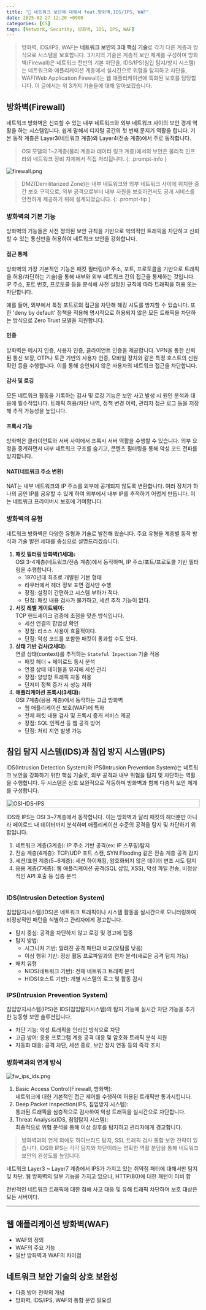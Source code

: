 ```yaml
---
title: "💬 네트워크 보안에 대해서 feat.방화벽,IDS/IPS, WAF"
date: 2025-02-27 12:20 +0900
categories: [CS]
tags: [Network, Security, 방화벽, IDS, IPS, WAF]
---
```


> 방화벽, IDS/IPS, WAF는 **네트워크 보안의 3대 핵심 기술**로 각기 다른 계층과 방식으로 시스템을 보호합니다. 3가지의 기술은 계층적 보안 체계를 구성하며 방화벽(Firewall)은 네트워크 전반의 기본 차단을, IDS/IPS(침입 탐지/방지 시스템)는 네트워크와 애플리케이션 계층에서 실시간으로 위협을 탐지하고 차단을, WAF(Web Application Firewall)는 웹 애플리케이션에 특화된 보호를 담당합니다. 이 글에서는 위 3가지 기술들에 대해 알아보겠습니다.

## 방화벽(Firewall)

네트워크 방화벽은 신뢰할 수 있는 내부 네트워크와 외부 네트워크 사이의 보안 경계 역활을 하는 시스템입니다. 쉽게 말해서 디지털 공간의 첫 번째 문지기 역활을 합니다. 기본 동작 계층은 Layer3(네트워크 계층)와 Layer4(전송 계층)에서 주로 동작합니다. 

> OSI 모델의 1~2계층(물리 계층과 데이터 링크 계층)에서의 보안은 물리적 인프라와 네트워크 장비 자체에서 직접 처리됩니다.
{: .prompt-info }

![firewall.png](https://github.com/Euihyunee/euihyunee.github.io/blob/main/_posts/img/firewall.png?raw=true)

> DMZ(Demilitarized Zone)는 내부 네트워크와 외부 네트워크 사이에 위치한 중간 보호 구역으로, 외부 공격으로부터 내부 자원을 보호하면서도 공개 서비스를 안전하게 제공하기 위해 설계되었습니다. 
{: .prompt-tip }

### 방화벽의 기본 기능

방화벽의 기능들은 사전 정의된 보안 규칙을 기반으로 악의적인 트래픽을 차단하고 신뢰할 수 있는 통신만을 허용하여 네트워크 보안을 강화합니다.

#### 접근 통제

방화벽의 가장 기본적인 기능은 패킷 필터링(IP 주소, 포트, 프로토콜을 기반으로 트래픽을 허용/차단하는 기술)을 통해 내부와 외부 네트워크 간의 접근을 통제하는 것입니다. IP 주소, 포트 번호, 프로토콜 등을 분석해 사전 설정된 규칙에 따라 트래픽을 허용 또는 차단합니다. 

예를 들어, 외부에서 특정 포트로의 접근을 차단해 해킹 시도를 방지할 수 있습니다. 또한 'deny by default' 정책을 적용해 명시적으로 허용되지 않은 모든 트래픽을 차단하는 방식으로 Zero Trust 모델을 지원합니다.

#### 인증 

방화벽은 메시지 인증, 사용자 인증, 클라이언트 인증을 제공합니다. VPN을 통한 신뢰된 통신 보장, OTP나 토큰 기반의 사용자 인증, 모바일 장치와 같은 특정 호스트의 신원 확인 등을 수행합니다. 이를 통해 승인되지 않은 사용자의 네트워크 접근을 차단합니다.

#### 감사 및 로깅

모든 네트워크 활동을 기록하는 감사 및 로깅 기능은 보안 사고 발생 시 원인 분석과 대응에 필수적입니다. 트래픽 허용/차단 내역, 정책 변경 이력, 관리자 접근 로그 등을 저장해 추적 가능성을 높입니다.

#### 프록시 기능

방화벽은 클라이언트와 서버 사이에서 프록시 서버 역활을 수행할 수 있습니다. 외부 요청을 중계하면서 내부 네트워크 구조를 숨기고, 콘텐츠 필터링을 통해 악성 코드 전파를 방지합니다.

#### NAT(네트워크 주소 변환)

NAT는 내부 네트워크의 IP 주소를 외부에 공개되지 않도록 변환합니다. 여러 장치가 하나의 공인 IP를 공유할 수 있게 하여 외부에서 내부 IP를 추적하기 어렵게 만듭니다. 이는 네트워크 프라이버시 보호에 기여합니다.

### 방화벽의 유형

네트워크 방화벽은 다양한 유형과 기술로 발전해 왔습니다. 주요 유형을 계층별 동작 방식과 기술 발전 세대를 중심으로 설명드리겠습니다.

1. **패킷 필터링 방화벽(1세대):**  
OSI 3-4계층(네트워크/전송 계층)에서 동작하며, IP 주소/포트/프로토콜 기반 필터링을 수행합니다.
    - 1970년대 최초로 개발된 기본 형태
    - 라우터에서 헤더 정보 표면 검사만 수행
    - 장점: 설정이 간편하고 시스템 부하가 적다.
    - 단점: 패킷 내용 검사가 불가하고, 세션 추적 기능이 없다.
2. **서킷 레벨 게이트웨이:**  
TCP 핸드셰이크 검증에 초점을 맞춘 방식입니다.
    - 세션 연결의 합법성 확인
    - 장점: 리소스 사용이 효율적이다.
    - 단점: 악성 코드를 포함한 패킷이 통과할 수도 있다.
3. **상태 기반 검사(2세대):**  
연결 상태(context)를 추적하는 `Stateful Inpection` 기술 적용
    - 패킷 헤더 + 페이로드 동시 분석
    - 연결 상태 테이블을 유지해 세션 관리
    - 장점: 양방향 트래픽 자동 허용
    - 단저미 정책 증가 시 성능 저하
4. **애플리케이션 프록시(3세대):**  
OSI 7계층(응용 계층)에서 동작하는 고급 방화벽
    - 웹 애플리케이션 보호(WAF)에 특화
    - 전체 패킷 내용 검사 및 프록시 중개 서비스 제공
    - 장점: SQL 인젝션 등 웹 공격 방어
    - 단점: 처리 지연 발생 가능

## 침입 탐지 시스템(IDS)과 침입 방지 시스템(IPS)

IDS(Intrusion Detection System)와 IPS(Intrusion Prevention System)는 네트워크 보안을 강화하기 위한 핵심 기술로, 외부 공격과 내부 위협을 탐지 및 차단하는 역활을 수행합니다. 두 시스템은 상호 보완적으로 작동하며 방화벽과 함께 다층적 보안 체계를 구성합니다.

<style>
  .img_container_box {
    display: flex;
    flex-wrap: wrap;
  }
  .left-div-example, .right-div-example {
    flex: 1;
    min-width: 300px; /* 최소 너비 설정 */
  }
  .left-div-example img {
    width: 100%;
    height: auto;
  }
  @media (max-width: 768px) {
    .right-div-example {
      flex-basis: 100%;
      order: 2;
    }
  }
</style>

<div class="img_container_box">

  <div class="left-div-example">
    <img src="https://github.com/Euihyunee/euihyunee.github.io/blob/main/_posts/img/OSI-IDS-IPS.png?raw=true" alt="OSI-IDS-IPS">
  </div>

  <div markdown="1" class="right-div-example">

IDS와 IPS는 OSI 3~7계층에서 동작합니다. 이는 방화벽과 달리 패킷의 헤더뿐만 아니라 페이로드 내 데이터까지 분석하며 애플리케이션 수준의 공격을 탐지 및 차단하기 위함입니다.

1. 네트워크 계층(3계층): IP 주소 기반 공격(ex: IP 스푸핑)탐지
2. 전송 계층(4계층): TCP/UDP 포트 스캔, SYN Flooding 같은 전송 계층 공격 감지
3. 세션/표현 계층(5~6계층): 세션 하이재킹, 암호화되지 않은 데이터 변조 시도 탐지
4. 응용 계층(7계층): 웹 애플리케이션 공격(SQL 삽입, XSS), 악성 파일 전송, 비정상적인 API 호출 등 심층 분석

</div>
</div>


### IDS(Intrusion Detection System)

침입탐지시스템(IDS)은 네트워크 트래픽이나 시스템 활동을 실시간으로 모니터링하여 비정상적인 패턴을 식별하고 관리자에게 경고합니다.

- 탐지 중심: 공격을 차단하지 않고 로깅 및 경고에 집중
- 탐지 방법:
    - 시그니처 기반: 알려진 공격 패턴과 비교(오탐률 낮음)
    - 이상 행위 기반: 정상 활동 프로파일과의 편차 분석(새로운 공격 탐지 가능)
- 배치 유형
    - NIDS(네트워크 기반): 전체 네트워크 트래픽 분석
    - HIDS(호스트 기반): 개별 시스템의 로그 및 활동 감시

### IPS(Intrusion Prevention System)

침입방지시스템(IPS)은 IDS(침입탐지시스템)의 탐지 기능에 실시간 차단 기능을 추가한 능동형 보안 솔루션입니다.

- 차단 기능: 악성 트래픽을 인라인 방식으로 차단
- 고급 방어: 응용 프로그램 계층 공격 대응 및 암호화 트래픽 분석 지원
- 자동화 대응: 공격 차단, 세션 종료, 보안 장치 연동 등의 즉각 조치 

### 방화벽과의 연계 방식

![fw_ips_ids.png](https://github.com/Euihyunee/euihyunee.github.io/blob/main/_posts/img/fw_ips_ids.png?raw=true)

1. Basic Access Control(Firewall, 방화벽):  
네트워크에 대한 기본적인 접근 제어를 수행하여 허용된 트래픽만 통과시킵니다.
2. Deep Packet Inspection(IPS, 침입방지 시스템):  
통과된 트래픽을 심층적으로 검사하여 악성 트래픽을 실시간으로 차단합니다.
3. Threat Analysis(IDS, 침입탐지 시스템):  
최종적으로 위협 분석을 통해 이상 징후를 탐지하고 관리자에게 경고합니다.

> 방화벽과의 연계 외에도 하이브리드 탐지, SSL 트래픽 검사 통합 보안 전략이 있습니다. IDS와 IPS는 각각 탐지와 차단이라는 명확한 역활 분담을 통해 네트워크 보안의 완성도를 높입니다.


네트워크 Layer3 ~ Layer7 계층에서 IPS가 가지고 있는 취약점 패터에 대해서만 탐지 및 차단. 웹 방화벽의 일부 기능을 가지고 있으나, HTTP(80)에 대한 패턴이 미비 함

전반적인 네트워크 트래픽에 대한 침해 사고 대응 및 유해 트래픽 차단하며 보호 대상은 모든 서버이다.

------------------------------------------------

## 웹 애플리케이션 방화벽(WAF)

- WAF의 정의
- WAF의 주요 기능
- 일반 방화벽과 WAF의 차이점

## 네트워크 보안 기술의 상호 보완성

- 다중 방어 전략의 개념
- 방화벽, IDS/IPS, WAF의 통합 운영 필요성 